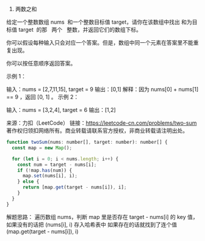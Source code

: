 1. 两数之和

给定一个整数数组 nums  和一个整数目标值 target，请你在该数组中找出 和为目标值 target  的那   两个   整数，并返回它们的数组下标。

你可以假设每种输入只会对应一个答案。但是，数组中同一个元素在答案里不能重复出现。

你可以按任意顺序返回答案。



示例 1：

输入：nums = [2,7,11,15], target = 9
输出：[0,1]
解释：因为 nums[0] + nums[1] == 9 ，返回 [0, 1] 。
示例 2：

输入：nums = [3,2,4], target = 6
输出：[1,2]

来源：力扣（LeetCode）
链接：https://leetcode-cn.com/problems/two-sum
著作权归领扣网络所有。商业转载请联系官方授权，非商业转载请注明出处。

```js
function twoSum(nums: number[], target: number): number[] {
  const map = new Map();

  for (let i = 0; i < nums.length; i++) {
    const num = target - nums[i];
    if (!map.has(num)) {
      map.set(nums[i], i);
    } else {
      return [map.get(target - nums[i]), i];
    }
  }
}
```
解题思路：
遍历数组 nums，判断 map 里是否存在 target - nums[i] 的 key 值，
如果没有的话把 (nums[i], i) 存入哈希表中
如果存在的话就找到了连个值 (map.get(target - nums[i]), i)